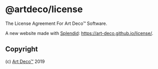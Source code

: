 # @artdeco/license

The License Agreement For Art Deco™ Software.

A new website made with [Splendid][1]: https://art-deco.github.io/license/.

## Copyright

(c) [Art Deco™][2] 2019

[1]: https://www.npmjs.com/package/splendid
[2]: https://www.artd.eco